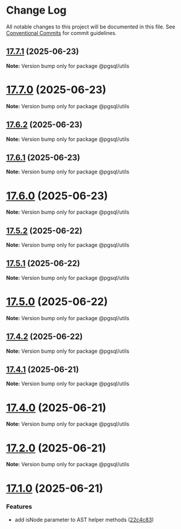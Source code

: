 # Change Log

All notable changes to this project will be documented in this file.
See [Conventional Commits](https://conventionalcommits.org) for commit guidelines.

## [17.7.1](https://github.com/launchql/pgsql-parser/compare/@pgsql/utils@17.7.0...@pgsql/utils@17.7.1) (2025-06-23)

**Note:** Version bump only for package @pgsql/utils





# [17.7.0](https://github.com/launchql/pgsql-parser/compare/@pgsql/utils@17.6.2...@pgsql/utils@17.7.0) (2025-06-23)

**Note:** Version bump only for package @pgsql/utils





## [17.6.2](https://github.com/launchql/pgsql-parser/compare/@pgsql/utils@17.6.1...@pgsql/utils@17.6.2) (2025-06-23)

**Note:** Version bump only for package @pgsql/utils





## [17.6.1](https://github.com/launchql/pgsql-parser/compare/@pgsql/utils@17.6.0...@pgsql/utils@17.6.1) (2025-06-23)

**Note:** Version bump only for package @pgsql/utils





# [17.6.0](https://github.com/launchql/pgsql-parser/compare/@pgsql/utils@17.5.2...@pgsql/utils@17.6.0) (2025-06-23)

**Note:** Version bump only for package @pgsql/utils





## [17.5.2](https://github.com/launchql/pgsql-parser/compare/@pgsql/utils@17.5.1...@pgsql/utils@17.5.2) (2025-06-22)

**Note:** Version bump only for package @pgsql/utils





## [17.5.1](https://github.com/launchql/pgsql-parser/compare/@pgsql/utils@17.5.0...@pgsql/utils@17.5.1) (2025-06-22)

**Note:** Version bump only for package @pgsql/utils





# [17.5.0](https://github.com/launchql/pgsql-parser/compare/@pgsql/utils@17.4.2...@pgsql/utils@17.5.0) (2025-06-22)

**Note:** Version bump only for package @pgsql/utils





## [17.4.2](https://github.com/launchql/pgsql-parser/compare/@pgsql/utils@17.4.1...@pgsql/utils@17.4.2) (2025-06-22)

**Note:** Version bump only for package @pgsql/utils





## [17.4.1](https://github.com/launchql/pgsql-parser/compare/@pgsql/utils@17.4.0...@pgsql/utils@17.4.1) (2025-06-21)

**Note:** Version bump only for package @pgsql/utils





# [17.4.0](https://github.com/launchql/pgsql-parser/compare/@pgsql/utils@17.1.0...@pgsql/utils@17.4.0) (2025-06-21)

**Note:** Version bump only for package @pgsql/utils





# [17.2.0](https://github.com/launchql/pgsql-parser/compare/@pgsql/utils@17.1.0...@pgsql/utils@17.2.0) (2025-06-21)

**Note:** Version bump only for package @pgsql/utils





# [17.1.0](https://github.com/launchql/pgsql-parser/compare/@pgsql/utils@13.11.0...@pgsql/utils@17.1.0) (2025-06-21)


### Features

* add isNode parameter to AST helper methods ([22c4c83](https://github.com/launchql/pgsql-parser/commit/22c4c8313e7aff66a0e50c0ebcd50d827d1c5203))

